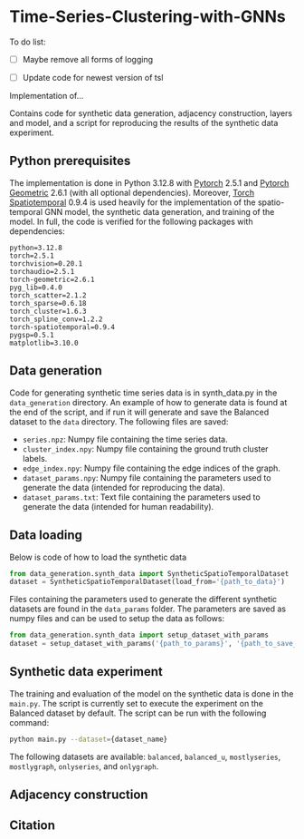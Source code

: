 # Time-Series-Clustering-with-GNNs

To do list:

- [ ] Maybe remove all forms of logging
- [ ] Update code for newest version of tsl


Implementation of...

Contains code for synthetic data generation, adjacency construction, layers and 
model, and a script for reproducing the results of the synthetic data 
experiment.
 
 ## Python prerequisites
 The implementation is done in Python 3.12.8 with [Pytorch](https://pytorch.org/) 2.5.1 and [Pytorch Geometric](https://pytorch-geometric.readthedocs.io/) 2.6.1 (with all optional dependencies). Moreover, [Torch Spatiotemporal](https://torch-spatiotemporal.readthedocs.io/) 0.9.4 is used heavily for the implementation of the spatio-temporal GNN model, the synthetic data generation, and training of the model. In full, the code is verified for the following packages with dependencies:

    python=3.12.8
    torch=2.5.1
    torchvision=0.20.1
    torchaudio=2.5.1
    torch-geometric=2.6.1
    pyg_lib=0.4.0
    torch_scatter=2.1.2 
    torch_sparse=0.6.18 
    torch_cluster=1.6.3 
    torch_spline_conv=1.2.2
    torch-spatiotemporal=0.9.4
    pygsp=0.5.1
    matplotlib=3.10.0



 ## Data generation
Code for generating synthetic time series data is in synth_data.py in the `data_generation` directory. An example of how to generate data is found at the end of the script, and if run it will generate and save the Balanced dataset to the `data` directory. The following files are saved:

- `series.npz`: Numpy file containing the time series data.
- `cluster_index.npy`: Numpy file containing the ground truth cluster labels.
- `edge_index.npy`: Numpy file containing the edge indices of the graph.
- `dataset_params.npy`: Numpy file containing the parameters used to generate the data (intended for reproducing the data).
- `dataset_params.txt`: Text file containing the parameters used to generate the data (intended for human readability).

 ## Data loading


Below is code of how to load the synthetic data

```python
from data_generation.synth_data import SyntheticSpatioTemporalDataset
dataset = SyntheticSpatioTemporalDataset(load_from='{path_to_data}')
```

Files containing the parameters used to generate the different synthetic datasets are found in the `data_params` folder. The parameters are saved as numpy files and can be used to setup the data as follows:

```python
from data_generation.synth_data import setup_dataset_with_params
dataset = setup_dataset_with_params('{path_to_params}', '{path_to_save_or_load_data}')
```

 ## Synthetic data experiment
 The training and evaluation of the model on the synthetic data is done in the `main.py`. The script is currently set to execute the experiment on the Balanced dataset by default. The script can be run with the following command:

```bash
python main.py --dataset={dataset_name}
```

The following datasets are available: `balanced`, `balanced_u`, `mostlyseries`, `mostlygraph`, `onlyseries`, and `onlygraph`.


 ## Adjacency construction

 ## Citation

